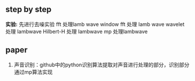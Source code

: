## step by step
**实验:**
先进行去噪实验
fft 处理lamb wave
window fft 处理 lamb wave
wavelet 处理 lambwave
Hilbert-H 处理 lambwave
mp 处理lambwave

## paper
1. 声音识别：github中的python识别算法提取对声音进行处理的部分，识别部分通过mp算法实现

